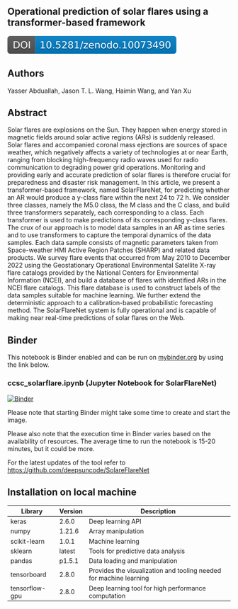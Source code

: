 ## Operational prediction of solar flares using a transformer-based framework<br>
[![DOI](https://github.com/ccsc-tools/zenodo_icons/blob/main/icons/solarflarenet.svg)](https://zenodo.org/doi/10.5281/zenodo.10080716)


## Authors
Yasser Abduallah, Jason T. L. Wang, Haimin Wang, and Yan Xu

## Abstract

Solar flares are explosions on the Sun. They happen when energy stored in magnetic fields around solar active regions (ARs) is suddenly released. Solar flares and accompanied coronal mass ejections are sources of space weather, which negatively affects a variety of technologies at or near Earth, ranging from blocking high-frequency radio waves used for radio communication to degrading power grid operations. Monitoring and providing early and accurate prediction of solar flares is therefore crucial for preparedness and disaster risk management. In this article, we present a transformer-based framework, named SolarFlareNet, for predicting whether an AR would produce a y-class flare within the next 24 to 72 h. We consider three classes, namely the M5.0 class, the M class and the C class, and build three transformers separately, each corresponding to a class. Each transformer is used to make predictions of its corresponding y-class flares. The crux of our approach is to model data samples in an AR as time series and to use transformers to capture the temporal dynamics of the data samples. Each data sample consists of magnetic parameters taken from Space-weather HMI Active Region Patches (SHARP) and related data products. We survey flare events that occurred from May 2010 to December 2022 using the Geostationary Operational Environmental Satellite X-ray flare catalogs provided by the National Centers for Environmental Information (NCEI), and build a database of flares with identified ARs in the NCEI flare catalogs. This flare database is used to construct labels of the data samples suitable for machine learning. We further extend the deterministic approach to a calibration-based probabilistic forecasting method. The SolarFlareNet system is fully operational and is capable of making near real-time predictions of solar flares on the Web.

## Binder

This notebook is Binder enabled and can be run on [mybinder.org](https://mybinder.org/) by using the link below.


### ccsc_solarflare.ipynb (Jupyter Notebook for SolarFlareNet)
[![Binder](https://mybinder.org/badge_logo.svg)](https://mybinder.org/v2/gh/ccsc-tools/SolarFlareNet/HEAD?labpath=ccsc_solarflare.ipynb)

Please note that starting Binder might take some time to create and start the image.

Please also note that the execution time in Binder varies based on the availability of resources. The average time to run the notebook is 15-20 minutes, but it could be more.

For the latest updates of the tool refer to https://github.com/deepsuncode/SolareFlareNet

## Installation on local machine

|Library | Version   | Description  |
|---|---|---|
|keras| 2.6.0 | Deep learning API|
|numpy| 1.21.6| Array manipulation|
|scikit-learn| 1.0.1| Machine learning|
|sklearn| latest| Tools for predictive data analysis|
| pandas|p1.5.1| Data loading and manipulation|
| tensorboard| 2.8.0 | Provides the visualization and tooling needed for machine learning|
| tensorflow-gpu| 2.8.0| Deep learning tool for high performance computation |
